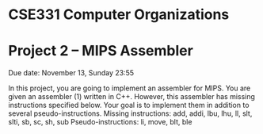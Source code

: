 # CSE331 Computer Organizations
# Project 2 – MIPS Assembler 


Due date: November 13, Sunday 23:55


In this project, you are going to implement an assembler for MIPS. You are given
an assembler (1) written in C++. However, this assembler has missing
instructions specified below. Your goal is to implement them in addition to several
pseudo-instructions.
Missing instructions: add, addi, lbu, lhu, ll, slt, slti, sb, sc, sh, sub
Pseudo-instructions: li, move, blt, ble
